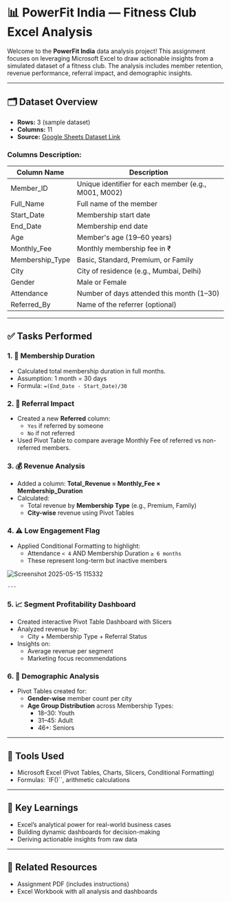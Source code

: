 
# 📊 PowerFit India — Fitness Club Excel Analysis

Welcome to the **PowerFit India** data analysis project! This assignment focuses on leveraging Microsoft Excel to draw actionable insights from a simulated dataset of a fitness club. The analysis includes member retention, revenue performance, referral impact, and demographic insights.

---

## 🗂️ Dataset Overview

- **Rows:** 3 (sample dataset)
- **Columns:** 11
- **Source:** [Google Sheets Dataset Link](https://docs.google.com/spreadsheets/d/1HY-VQKl9ik6Ow37BQcJZPSBH0gIiJ0g7/edit?usp=sharing&ouid=110827767954182979203&rtpof=true&sd=true)

### Columns Description:
| Column Name        | Description                                                    |
|--------------------|----------------------------------------------------------------|
| Member_ID          | Unique identifier for each member (e.g., M001, M002)          |
| Full_Name          | Full name of the member                                       |
| Start_Date         | Membership start date                                         |
| End_Date           | Membership end date                                           |
| Age                | Member's age (19–60 years)                                    |
| Monthly_Fee        | Monthly membership fee in ₹                                   |
| Membership_Type    | Basic, Standard, Premium, or Family                           |
| City               | City of residence (e.g., Mumbai, Delhi)                       |
| Gender             | Male or Female                                                |
| Attendance         | Number of days attended this month (1–30)                     |
| Referred_By        | Name of the referrer (optional)                               |

---

## ✅ Tasks Performed

### 1. 📅 Membership Duration
- Calculated total membership duration in full months.
- Assumption: 1 month = 30 days
- Formula: `=(End_Date - Start_Date)/30`

### 2. 🤝 Referral Impact
- Created a new **Referred** column:
  - `Yes` if referred by someone
  - `No` if not referred
- Used Pivot Table to compare average Monthly Fee of referred vs non-referred members.

### 3. 💰 Revenue Analysis
- Added a column: **Total_Revenue = Monthly_Fee × Membership_Duration**
- Calculated:
  - Total revenue by **Membership Type** (e.g., Premium, Family)
  - **City-wise** revenue using Pivot Tables

### 4. ⚠️ Low Engagement Flag
- Applied Conditional Formatting to highlight:
  - Attendance `< 4` AND Membership Duration `≥ 6 months`
  - These represent long-term but inactive members

![Screenshot 2025-05-15 115332](https://github.com/user-attachments/assets/961c879b-51da-4eaf-8a2d-e58750ac1cea)


    ---

### 5. 📈 Segment Profitability Dashboard
- Created interactive Pivot Table Dashboard with Slicers
- Analyzed revenue by:
  - City + Membership Type + Referral Status
- Insights on:
  - Average revenue per segment
  - Marketing focus recommendations

### 6. 👥 Demographic Analysis
- Pivot Tables created for:
  - **Gender-wise** member count per city
  - **Age Group Distribution** across Membership Types:
    - 18–30: Youth
    - 31–45: Adult
    - 46+: Seniors


---

## 📌 Tools Used
- Microsoft Excel (Pivot Tables, Charts, Slicers, Conditional Formatting)
- Formulas: `IF()``, arithmetic calculations

---

## 🧠 Key Learnings
- Excel’s analytical power for real-world business cases
- Building dynamic dashboards for decision-making
- Deriving actionable insights from raw data

---

## 📎 Related Resources
- Assignment PDF (includes instructions)
- Excel Workbook with all analysis and dashboards
